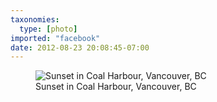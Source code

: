 ```yaml
---
taxonomies:
  type: [photo]
imported: "facebook"
date: 2012-08-23 20:08:45-07:00
---
```

<figure>
  <img src="/media/images/photos/2012/08/coal-harbour.jpg" title="Sunset in Coal Harbour, Vancouver, BC"/>
  <figcaption>Sunset in Coal Harbour, Vancouver, BC</figcaption>
</figure>
